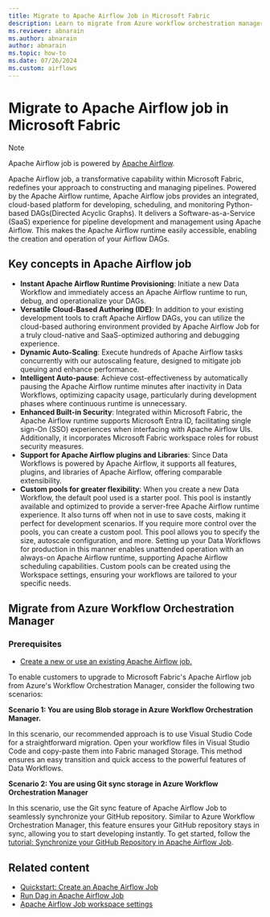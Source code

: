 ```yaml
---
title: Migrate to Apache Airflow Job in Microsoft Fabric
description: Learn to migrate from Azure workflow orchestration manager to Apache Airflow Job in Microsoft Fabric.
ms.reviewer: abnarain
ms.author: abnarain
author: abnarain
ms.topic: how-to
ms.date: 07/26/2024
ms.custom: airflows
---
```


# Migrate to Apache Airflow job in Microsoft Fabric

> [!NOTE]
> Apache Airflow job is powered by [Apache Airflow](https://airflow.apache.org/).

Apache Airflow job, a transformative capability within Microsoft Fabric, redefines your approach to constructing and managing pipelines. Powered by the Apache Airflow runtime, Apache Airflow jobs provides an integrated, cloud-based platform for developing, scheduling, and monitoring Python-based DAGs(Directed Acyclic Graphs). It delivers a Software-as-a-Service (SaaS) experience for pipeline development and management using Apache Airflow. This makes the Apache Airflow runtime easily accessible, enabling the creation and operation of your Airflow DAGs.

## Key concepts in Apache Airflow job

- **Instant Apache Airflow Runtime Provisioning**: Initiate a new Data Workflow and immediately access an Apache Airflow runtime to run, debug, and operationalize your DAGs.
- **Versatile Cloud-Based Authoring (IDE)**: In addition to your existing development tools to craft Apache Airflow DAGs, you can utilize the cloud-based authoring environment provided by Apache Airflow Job for a truly cloud-native and SaaS-optimized authoring and debugging experience.
- **Dynamic Auto-Scaling**: Execute hundreds of Apache Airflow tasks concurrently with our autoscaling feature, designed to mitigate job queuing and enhance performance.
- **Intelligent Auto-pause**: Achieve cost-effectiveness by automatically pausing the Apache Airflow runtime minutes after inactivity in Data Workflows, optimizing capacity usage, particularly during development phases where continuous runtime is unnecessary.
- **Enhanced Built-in Security**: Integrated within Microsoft Fabric, the Apache Airflow runtime supports Microsoft Entra ID, facilitating single sign-On (SSO) experiences when interfacing with Apache Airflow UIs. Additionally, it incorporates Microsoft Fabric workspace roles for robust security measures.
- **Support for Apache Airflow plugins and Libraries**: Since Data Workflows is powered by Apache Airflow, it supports all features, plugins, and libraries of Apache Airflow, offering comparable extensibility.
- **Custom pools for greater flexibility**: When you create a new Data Workflow, the default pool used is a starter pool. This pool is instantly available and optimized to provide a server-free Apache Airflow runtime experience. It also turns off when not in use to save costs, making it perfect for development scenarios. If you require more control over the pools, you can create a custom pool. This pool allows you to specify the size, autoscale configuration, and more. Setting up your Data Workflows for production in this manner enables unattended operation with an always-on Apache Airflow runtime, supporting Apache Airflow scheduling capabilities. Custom pools can be created using the Workspace settings, ensuring your workflows are tailored to your specific needs.

## Migrate from Azure Workflow Orchestration Manager

### Prerequisites

- [Create a new or use an existing Apache Airflow job.](../data-factory/create-apache-airflow-jobs.md)

To enable customers to upgrade to Microsoft Fabric's Apache Airflow job from Azure's Workflow Orchestration Manager, consider the following two scenarios:

**Scenario 1: You are using Blob storage in Azure Workflow Orchestration Manager.**

In this scenario, our recommended approach is to use Visual Studio Code for a straightforward migration. Open your workflow files in Visual Studio Code and copy-paste them into Fabric managed Storage. This method ensures an easy transition and quick access to the powerful features of Data Workflows.

**Scenario 2: You are using Git sync storage in Azure Workflow Orchestration Manager**

In this scenario, use the Git sync feature of Apache Airflow Job to seamlessly synchronize your GitHub repository. Similar to Azure Workflow Orchestration Manager, this feature ensures your GitHub repository stays in sync, allowing you to start developing instantly. To get started, follow the [tutorial: Synchronize your GitHub Repository in Apache Airflow Job](../data-factory/apache-airflow-jobs-sync-git-repo.md).

## Related content

- [Quickstart: Create an Apache Airflow Job](../data-factory/create-apache-airflow-jobs.md)
- [Run Dag in Apache Airflow Job](../data-factory/apache-airflow-jobs-hello-world.md)
- [Apache Airflow Job workspace settings](../data-factory/apache-airflow-jobs-workspace-settings.md)
